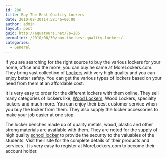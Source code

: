 ```yaml
---
id: 286
title: Buy The Best Quality Lockers
date: 2010-08-30T14:58:46+00:00
author: admin
layout: post
guid: http://aquatours.net/?p=286
permalink: /2010/08/30/buy-the-best-quality-lockers/
categories:
  - General
---
```

If you are searching for the right source to buy the various lockers for your home, office and the more, you can buy he same at MoreLockers.com. They bring vast collection of [Lockers](http://www.morelockers.com/) with very high quality and you can enjoy better safety. You can get the various types of lockers based on your need from them at an affordable cost.

It is very easy to order for the different lockers with them online. They sell many categories of lockers like, [Wood Lockers](http://www.morelockers.com/), Wood Lockers, specialty lockers and much more. You can enjoy their best customer service when you buy the locker from them. They also supply the locker accessories to make your job easier at one stop.

The locker benches made up of quality metals, wood, plastic and other strong materials are available with them. They are noted for the supply of high quality [school locker](http://www.morelockers.com/) to provide the security to the valuables of the students. Visit their site for the complete details of their products and services. It is very easy to register at MoreLockers.com to become their account holder.